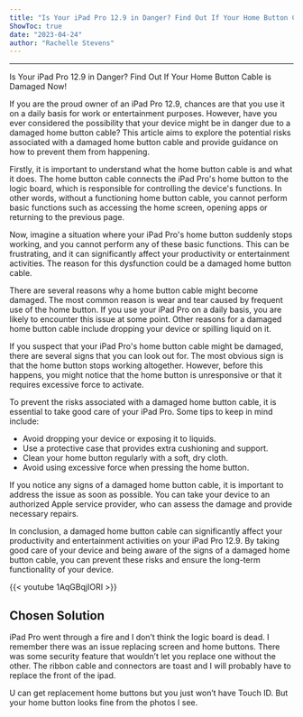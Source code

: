 ```yaml
---
title: "Is Your iPad Pro 12.9 in Danger? Find Out If Your Home Button Cable is Damaged Now!"
ShowToc: true 
date: "2023-04-24"
author: "Rachelle Stevens"
---
```

*****
Is Your iPad Pro 12.9 in Danger? Find Out If Your Home Button Cable is Damaged Now!

If you are the proud owner of an iPad Pro 12.9, chances are that you use it on a daily basis for work or entertainment purposes. However, have you ever considered the possibility that your device might be in danger due to a damaged home button cable? This article aims to explore the potential risks associated with a damaged home button cable and provide guidance on how to prevent them from happening.

Firstly, it is important to understand what the home button cable is and what it does. The home button cable connects the iPad Pro's home button to the logic board, which is responsible for controlling the device's functions. In other words, without a functioning home button cable, you cannot perform basic functions such as accessing the home screen, opening apps or returning to the previous page.

Now, imagine a situation where your iPad Pro's home button suddenly stops working, and you cannot perform any of these basic functions. This can be frustrating, and it can significantly affect your productivity or entertainment activities. The reason for this dysfunction could be a damaged home button cable.

There are several reasons why a home button cable might become damaged. The most common reason is wear and tear caused by frequent use of the home button. If you use your iPad Pro on a daily basis, you are likely to encounter this issue at some point. Other reasons for a damaged home button cable include dropping your device or spilling liquid on it.

If you suspect that your iPad Pro's home button cable might be damaged, there are several signs that you can look out for. The most obvious sign is that the home button stops working altogether. However, before this happens, you might notice that the home button is unresponsive or that it requires excessive force to activate.

To prevent the risks associated with a damaged home button cable, it is essential to take good care of your iPad Pro. Some tips to keep in mind include:

- Avoid dropping your device or exposing it to liquids.
- Use a protective case that provides extra cushioning and support.
- Clean your home button regularly with a soft, dry cloth.
- Avoid using excessive force when pressing the home button.

If you notice any signs of a damaged home button cable, it is important to address the issue as soon as possible. You can take your device to an authorized Apple service provider, who can assess the damage and provide necessary repairs.

In conclusion, a damaged home button cable can significantly affect your productivity and entertainment activities on your iPad Pro 12.9. By taking good care of your device and being aware of the signs of a damaged home button cable, you can prevent these risks and ensure the long-term functionality of your device.

{{< youtube 1AqGBqjIORI >}} 



## Chosen Solution
 iPad Pro went through a fire and I don’t think the logic board is dead. I remember there was an issue replacing screen and home buttons. There was some security feature that wouldn’t let you replace one without the other. The ribbon cable and connectors are toast and I will probably have to replace the front of the ipad.

 U can get replacement home buttons but you just won’t have Touch ID. But your home button looks fine from the photos I see.




